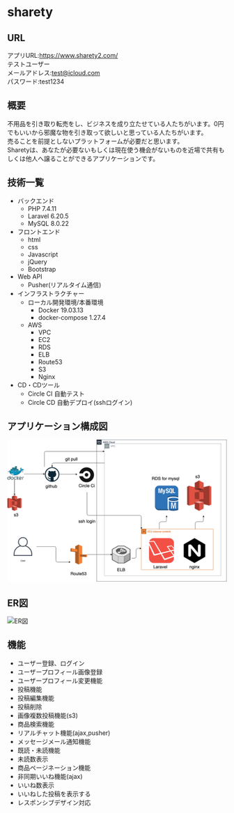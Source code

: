 # sharety
## URL
アプリURL:https://www.sharety2.com/
<br>
テストユーザー<br>
メールアドレス:test@icloud.com<br>
パスワード:test1234
## 概要
不用品を引き取り転売をし、ビジネスを成り立たせている人たちがいます。0円でもいいから邪魔な物を引き取って欲しいと思っている人たちがいます。<br>
売ることを前提としないプラットフォームが必要だと思います。<br>
Sharetyは、あなたが必要ないもしくは現在使う機会がないものを近場で共有もしくは他人へ譲ることができるアプリケーションです。
##  技術一覧
- バックエンド
    - PHP 7.4.11
    - Laravel 6.20.5
    - MySQL 8.0.22
- フロントエンド
    - html
    - css
    - Javascript
    - jQuery
    - Bootstrap
- Web API
    - Pusher(リアルタイム通信)
- インフラストラクチャー
    - ローカル開発環境/本番環境
        - Docker  19.03.13
        - docker-compose 1.27.4
    - AWS
        - VPC
        - EC2
        - RDS
        - ELB
        - Route53
        - S3
        - Nginx
- CD・CDツール
    - Circle CI 自動テスト
    - Circle CD 自動デプロイ(sshログイン)
## アプリケーション構成図
![aws構成図](aws_figure.png)
## ER図
![ER図](er図.png)
## 機能
- ユーザー登録、ログイン
- ユーザープロフィール画像登録
- ユーザープロフィール変更機能
- 投稿機能
- 投稿編集機能
- 投稿削除
- 画像複数投稿機能(s3)
- 商品検索機能
- リアルチャット機能(ajax,pusher)
- メッセージメール通知機能
- 既読・未読機能
- 未読数表示
- 商品ページネーション機能
- 非同期いいね機能(ajax)
- いいね数表示
- いいねした投稿を表示する
- レスポンシブデザイン対応




